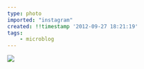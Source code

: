```yaml
---
type: photo
imported: "instagram"
created: !!timestamp '2012-09-27 18:21:19'
tags:
    - microblog
---
```

![](/media/images/photos/2012/09/54658ae969c3cc98925f7b178da0d0f7.jpg)

